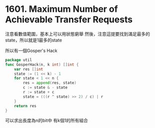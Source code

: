 # 1601. Maximum Number of Achievable Transfer Requests

注意看數值範圍，基本上可以用狀態窮舉
然後，注意這提要找到滿足最多的state，所以就是1最多的state

所以有一個Gosper's Hack

```go
package util
func GosperHack(n, k int) []int {
	var res []int
	state := (1 << k) - 1
	for state < 1 << n {
		res = append(res, state)
		c := state & - state
		r := state + c
		state = (((r ^ state) >> 2) / c) | r
    }
	return res
}
```
可以求出長度為n的bit中 有k個1的所有組合

